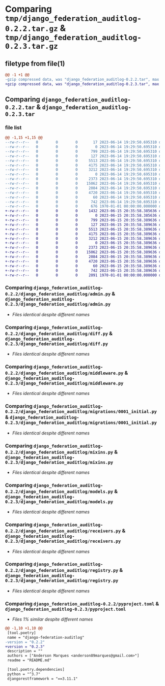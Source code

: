 # Comparing `tmp/django_federation_auditlog-0.2.2.tar.gz` & `tmp/django_federation_auditlog-0.2.3.tar.gz`

## filetype from file(1)

```diff
@@ -1 +1 @@
-gzip compressed data, was "django_federation_auditlog-0.2.2.tar", max compression
+gzip compressed data, was "django_federation_auditlog-0.2.3.tar", max compression
```

## Comparing `django_federation_auditlog-0.2.2.tar` & `django_federation_auditlog-0.2.3.tar`

### file list

```diff
@@ -1,15 +1,15 @@
--rw-r--r--   0        0        0       17 2023-06-14 19:29:50.695310 django_federation_auditlog-0.2.2/README.md
--rw-r--r--   0        0        0        0 2023-06-14 19:29:50.695310 django_federation_auditlog-0.2.2/django_federation_auditlog/__init__.py
--rw-r--r--   0        0        0      799 2023-06-14 19:29:50.695310 django_federation_auditlog-0.2.2/django_federation_auditlog/admin.py
--rw-r--r--   0        0        0      127 2023-06-14 19:29:50.695310 django_federation_auditlog-0.2.2/django_federation_auditlog/apps.py
--rw-r--r--   0        0        0     5513 2023-06-14 19:29:50.695310 django_federation_auditlog-0.2.2/django_federation_auditlog/diff.py
--rw-r--r--   0        0        0     4175 2023-06-14 19:29:50.695310 django_federation_auditlog-0.2.2/django_federation_auditlog/middleware.py
--rw-r--r--   0        0        0     3212 2023-06-14 19:29:50.695310 django_federation_auditlog-0.2.2/django_federation_auditlog/migrations/0001_initial.py
--rw-r--r--   0        0        0        0 2023-06-14 19:29:50.695310 django_federation_auditlog-0.2.2/django_federation_auditlog/migrations/__init__.py
--rw-r--r--   0        0        0     2373 2023-06-14 19:29:50.695310 django_federation_auditlog-0.2.2/django_federation_auditlog/mixins.py
--rw-r--r--   0        0        0    15062 2023-06-14 19:29:50.695310 django_federation_auditlog-0.2.2/django_federation_auditlog/models.py
--rw-r--r--   0        0        0     2084 2023-06-14 19:29:50.695310 django_federation_auditlog-0.2.2/django_federation_auditlog/receivers.py
--rw-r--r--   0        0        0     4720 2023-06-14 19:29:50.695310 django_federation_auditlog-0.2.2/django_federation_auditlog/registry.py
--rw-r--r--   0        0        0       60 2023-06-14 19:29:50.695310 django_federation_auditlog-0.2.2/django_federation_auditlog/tests.py
--rw-r--r--   0        0        0      742 2023-06-14 19:29:50.695310 django_federation_auditlog-0.2.2/pyproject.toml
--rw-r--r--   0        0        0      676 1970-01-01 00:00:00.000000 django_federation_auditlog-0.2.2/PKG-INFO
+-rw-r--r--   0        0        0     1432 2023-06-15 20:35:58.385636 django_federation_auditlog-0.2.3/README.md
+-rw-r--r--   0        0        0        0 2023-06-15 20:35:58.385636 django_federation_auditlog-0.2.3/django_federation_auditlog/__init__.py
+-rw-r--r--   0        0        0      799 2023-06-15 20:35:58.389636 django_federation_auditlog-0.2.3/django_federation_auditlog/admin.py
+-rw-r--r--   0        0        0      127 2023-06-15 20:35:58.389636 django_federation_auditlog-0.2.3/django_federation_auditlog/apps.py
+-rw-r--r--   0        0        0     5513 2023-06-15 20:35:58.389636 django_federation_auditlog-0.2.3/django_federation_auditlog/diff.py
+-rw-r--r--   0        0        0     4175 2023-06-15 20:35:58.389636 django_federation_auditlog-0.2.3/django_federation_auditlog/middleware.py
+-rw-r--r--   0        0        0     3212 2023-06-15 20:35:58.389636 django_federation_auditlog-0.2.3/django_federation_auditlog/migrations/0001_initial.py
+-rw-r--r--   0        0        0        0 2023-06-15 20:35:58.389636 django_federation_auditlog-0.2.3/django_federation_auditlog/migrations/__init__.py
+-rw-r--r--   0        0        0     2373 2023-06-15 20:35:58.389636 django_federation_auditlog-0.2.3/django_federation_auditlog/mixins.py
+-rw-r--r--   0        0        0    15062 2023-06-15 20:35:58.389636 django_federation_auditlog-0.2.3/django_federation_auditlog/models.py
+-rw-r--r--   0        0        0     2084 2023-06-15 20:35:58.389636 django_federation_auditlog-0.2.3/django_federation_auditlog/receivers.py
+-rw-r--r--   0        0        0     4720 2023-06-15 20:35:58.389636 django_federation_auditlog-0.2.3/django_federation_auditlog/registry.py
+-rw-r--r--   0        0        0       60 2023-06-15 20:35:58.389636 django_federation_auditlog-0.2.3/django_federation_auditlog/tests.py
+-rw-r--r--   0        0        0      742 2023-06-15 20:35:58.389636 django_federation_auditlog-0.2.3/pyproject.toml
+-rw-r--r--   0        0        0     2091 1970-01-01 00:00:00.000000 django_federation_auditlog-0.2.3/PKG-INFO
```

### Comparing `django_federation_auditlog-0.2.2/django_federation_auditlog/admin.py` & `django_federation_auditlog-0.2.3/django_federation_auditlog/admin.py`

 * *Files identical despite different names*

### Comparing `django_federation_auditlog-0.2.2/django_federation_auditlog/diff.py` & `django_federation_auditlog-0.2.3/django_federation_auditlog/diff.py`

 * *Files identical despite different names*

### Comparing `django_federation_auditlog-0.2.2/django_federation_auditlog/middleware.py` & `django_federation_auditlog-0.2.3/django_federation_auditlog/middleware.py`

 * *Files identical despite different names*

### Comparing `django_federation_auditlog-0.2.2/django_federation_auditlog/migrations/0001_initial.py` & `django_federation_auditlog-0.2.3/django_federation_auditlog/migrations/0001_initial.py`

 * *Files identical despite different names*

### Comparing `django_federation_auditlog-0.2.2/django_federation_auditlog/mixins.py` & `django_federation_auditlog-0.2.3/django_federation_auditlog/mixins.py`

 * *Files identical despite different names*

### Comparing `django_federation_auditlog-0.2.2/django_federation_auditlog/models.py` & `django_federation_auditlog-0.2.3/django_federation_auditlog/models.py`

 * *Files identical despite different names*

### Comparing `django_federation_auditlog-0.2.2/django_federation_auditlog/receivers.py` & `django_federation_auditlog-0.2.3/django_federation_auditlog/receivers.py`

 * *Files identical despite different names*

### Comparing `django_federation_auditlog-0.2.2/django_federation_auditlog/registry.py` & `django_federation_auditlog-0.2.3/django_federation_auditlog/registry.py`

 * *Files identical despite different names*

### Comparing `django_federation_auditlog-0.2.2/pyproject.toml` & `django_federation_auditlog-0.2.3/pyproject.toml`

 * *Files 1% similar despite different names*

```diff
@@ -1,10 +1,10 @@
 [tool.poetry]
 name = "django-federation-auditlog"
-version = "0.2.2"
+version = "0.2.3"
 description = ""
 authors = ["Anderson Marques <anderson89marques@gmail.com>"]
 readme = "README.md"
 
 [tool.poetry.dependencies]
 python = "^3.7"
 djangorestframework = "==3.11.1"
```

